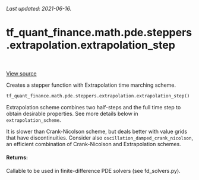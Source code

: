 <!--
This file is generated by a tool. Do not edit directly.
For open-source contributions the docs will be updated automatically.
-->

*Last updated: 2021-06-16.*

<div itemscope itemtype="http://developers.google.com/ReferenceObject">
<meta itemprop="name" content="tf_quant_finance.math.pde.steppers.extrapolation.extrapolation_step" />
<meta itemprop="path" content="Stable" />
</div>

# tf_quant_finance.math.pde.steppers.extrapolation.extrapolation_step

<!-- Insert buttons and diff -->

<table class="tfo-notebook-buttons tfo-api" align="left">
</table>

<a target="_blank" href="https://github.com/google/tf-quant-finance/blob/master/tf_quant_finance/math/pde/steppers/extrapolation.py">View source</a>



Creates a stepper function with Extrapolation time marching scheme.

```python
tf_quant_finance.math.pde.steppers.extrapolation.extrapolation_step()
```



<!-- Placeholder for "Used in" -->

Extrapolation scheme combines two half-steps and the full time step to obtain
desirable properties. See more details below in `extrapolation_scheme`.

It is slower than Crank-Nicolson scheme, but deals better with value grids
that have discontinuities. Consider also `oscillation_damped_crank_nicolson`,
an efficient combination of Crank-Nicolson and Extrapolation schemes.

#### Returns:

Callable to be used in finite-difference PDE solvers (see fd_solvers.py).
